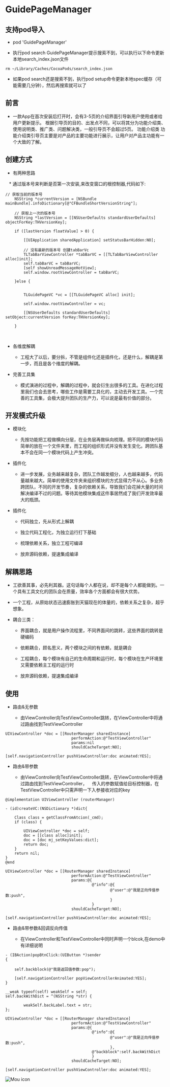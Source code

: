 # GuidePageManager

## 支持pod导入

* pod 'GuidePageManager'

* 执行pod search GuidePageManager提示搜索不到，可以执行以下命令更新本地search_index.json文件
  
```objc 
rm ~/Library/Caches/CocoaPods/search_index.json
```
* 如果pod search还是搜索不到，执行pod setup命令更新本地spec缓存（可能需要几分钟），然后再搜索就可以了

## 前言

* 一款App在首次安装后打开时，会有3-5页的介绍界面引导新用户使用或者给用户更新提示。
根据引导页的目的、出发点不同，可以将其分为功能介绍类、使用说明类、推广类、问题解决类，一般引导页不会超过5页。 功能介绍类 功能介绍类引导页主要是对产品的主要功能进行展示，让用户对产品主功能有一个大致的了解。

## 创建方式

* 有两种思路

    * 通过版本号来判断是否第一次安装,来改变窗口的根控制器,代码如下:  
    
```objc       
// 获取当前的版本号
    NSString *currentVersion = [NSBundle mainBundle].infoDictionary[@"CFBundleShortVersionString"];
    
    // 获取上一次的版本号
    NSString *lastVersion = [[NSUserDefaults standardUserDefaults] objectForKey:THVersionKey];
    
    if ([lastVersion floatValue] > 0) {
        
        [[UIApplication sharedApplication] setStatusBarHidden:NO];
        
        // 没有最新的版本号 创建tabBarVc
        TLTabBarViewController *tabBarVC = [[TLTabBarViewController alloc]init];
        self.tabBarVC = tabBarVC;
        [self showUnreadMessageHotView];
        self.window.rootViewController = tabBarVC;
        
    }else {
        
      
        TLGuidePageVC *vc = [[TLGuidePageVC alloc] init];

        self.window.rootViewController = vc;

        [[NSUserDefaults standardUserDefaults] setObject:currentVersion forKey:THVersionKey];
        
    }
```    
    
* 各维度解耦

    * 工程大了以后，要分拆，不管是组件化还是插件化，还是什么，解耦是第一步，而且是各个维度的解耦。
    
* 完善工具集

    * 模式演进的过程中，解耦的过程中，就会衍生出很多的工具。在进化过程里我们也会去思考，哪些工作是需要工具化的，主动去开发工具。一个完善的工具集，会极大提升团队的生产力，可以说是最有价值的部分。    

## 开发模式升级

* 模块化

    * 先按功能把工程做横向分层，在业务层再做纵向梳理。把不同的模块代码简单的放在一个文件夹里，而工程的组织形式并没有发生变化。跨团队基本不会在同一个模块代码上产生冲突。
    
* 插件化

    * 进一步发展，业务越来越复杂，团队工作越发细分，人也越来越多，代码量越来越大。简单的使用文件夹来组织模块的方式显得力不从心。多业务跨团队，不同的开发节奏，复杂的依赖关系，导致我们会花掉大量的时间解决编译不过的问题。等待其他模块集成这件事居然成了我们开发效率最大的瓶颈。

* 插件化

    * 代码独立，先从形式上解耦
    
    * 独立代码工程化，为独立运行打下基础
    
    * 梳理依赖关系，独立工程可编译
    
    * 放弃源码依赖，提速集成编译

## 解耦思路

* 工欲善其事，必先利其器。这句话每个人都在说，却不是每个人都能做到。一个具有工具文化的团队会在质量，效率各个方面都会有很大优势。
  
* 一个工程，从原始状态迅速膨胀到天猫现在的体量的，依赖关系之复杂，超乎想象。

* 耦合三类：

    * 界面耦合，就是用户操作流程里，不同界面间的跳转，这些界面的跳转是硬编码
    
    * 依赖耦合，顾名思义，两个模块之间的有依赖，就是耦合
    
    * 工程耦合，每个模块有自己的生命周期和运行时，每个模块在生产环境里又需要依赖主工程的运行时
    
    * 放弃源码依赖，提速集成编译
    
## 使用    

* 路由&无参数

    * 由ViewController向TestViewController跳转，在ViewController中将通过路由找到TestViewController
    
```objc       
UIViewController *doc = [[RouterManager sharedInstance]
                             performAction:@"TestViewController"
                             params:nil
                             shouldCacheTarget:NO];

[self.navigationController pushViewController:doc animated:YES];
```

* 路由&带参数

    * 由ViewController向TestViewController跳转，在ViewController中将通过路由找到TestViewController，
    传入的参数赋值给目标控制器，在TestViewController中只需声明一下入参接收对应的key
```objc       
@implementation UIViewController (routerManager)

- (id)createVC:(NSDictionary *)dict{
    
    Class class = getClassFromAtcion(_cmd);
    if (class) {
        
        UIViewController *doc = self;
        doc = [[class alloc]init];
        doc = [doc mj_setKeyValues:dict];
        return doc;
    }
    return nil;
}
@end
```

```objc       
UIViewController *doc = [[RouterManager sharedInstance]
                             performAction:@"TestViewController"
                             params:@{
                                      @"info":@{
                                              @"user":@"我是正向传值参数:push",
                                              }
                                      }
                             shouldCacheTarget:NO];

[self.navigationController pushViewController:doc animated:YES];
```    

* 路由&带参数&回调反向传值

    * 在ViewController和TestViewController中同时声明一个blcok,在demo中有详细说明
```objc       
- (IBAction)popBtnClick:(UIButton *)sender
{
    
    self.backblock(@"我是返回值参数:pop");
    
    [self.navigationController popViewControllerAnimated:YES];
}
```

```objc       
__weak typeof(self) weakSelf = self;
self.backWithDict = ^(NSString *str) {
        
        weakSelf.backLabel.text = str;
};
    
UIViewController *doc = [[RouterManager sharedInstance]
                             performAction:@"TestViewController"
                             params:@{
                                      @"info":@{
                                              @"user":@"我是正向传值参数:push",
                                              },
                                      @"backblock":self.backWithDict
                                      }
                             shouldCacheTarget:NO];

[self.navigationController pushViewController:doc animated:YES];
```    


![Mou icon](https://github.com/MrLujh/Fastlane--Packaging/blob/master/111.gif)


